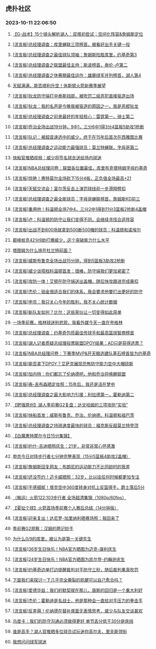 ## 虎扑社区 
### 2023-10-11 22:06:50

1. [【G-战术】15个镜头解析湖人：双塔初尝试；空间化阵容&詹姆斯定位](https://bbs.hupu.com/62433214.html)

2. [[流言板]总经理调查：库里蝉联三项榜首，被看好出手关键一投](https://bbs.hupu.com/62433187.html)

3. [[流言板]总经理调查之最佳球队领袖：詹姆斯险胜库里，约基奇第3](https://bbs.hupu.com/62433041.html)

4. [[流言板]总经理调查之联盟最佳主帅：斯波榜首，泰伦-卢第二](https://bbs.hupu.com/62434537.html)

5. [[流言板]总经理调查之休赛期最佳运作：雄鹿绿军并列榜首，湖人第4](https://bbs.hupu.com/62432240.html)

6. [天赋满满，能否顺利升空！休斯顿火箭新赛季展望](https://bbs.hupu.com/62431829.html)

7. [[流言板]狄龙防守端打中泰斯裆部，被吹罚二级恶犯直接驱逐出场](https://bbs.hupu.com/62425136.html)

8. [[流言板]狄龙：我的名声是今晚我被驱逐的原因之一，我是恶棍狄龙](https://bbs.hupu.com/62428183.html)

9. [[流言板]总经理调查之前景最好的年轻核心：雷霆第一，骑士第二](https://bbs.hupu.com/62433281.html)

10. [[流言板]乔治全场出战19分钟，9中1，三分6中1得3分4篮板5助攻1抢断](https://bbs.hupu.com/62429159.html)

11. [[流言板]队记：被超音速选中的威少，终于在15年后首次在西雅图比赛](https://bbs.hupu.com/62428289.html)

12. [[流言板]总经理调查之运动能力最强球员：莫兰特蝉联，字母哥第二](https://bbs.hupu.com/62434153.html)

13. [快船官推晒视频：威少将签名球衣送给场内球迷](https://bbs.hupu.com/62429411.html)

14. [[流言板]NBA总经理问卷：联盟各位置最佳，库里布克塔特姆字母约基奇](https://bbs.hupu.com/62427178.html)

15. [[流言板]惊艳！惠特莫尔全场砍下15分4板，正负值全场最高+21](https://bbs.hupu.com/62427403.html)

16. [[流言板]天赋交流会！富尔茨反击上演罚球线前一步滑翔劈扣](https://bbs.hupu.com/62425759.html)

17. [[流言板]总经理调查之最全能球员：字母哥蝉联榜首，詹姆斯KD前三](https://bbs.hupu.com/62433107.html)

18. [[流言板]重用他！科温顿全场7中4，三分2中1得到11分3篮板2抢断4盖帽](https://bbs.hupu.com/62429224.html)

19. [[流言板]卢：科温顿的防守让我们变得不同，会继续寻找合适阵容](https://bbs.hupu.com/62431402.html)

20. [[流言板]出战不到600场就拿到500断500帽的球员：科温顿和诺埃尔](https://bbs.hupu.com/62428338.html)

21. [巅峰帕克42分9助打爆威少，这个突破能力什么水平](https://bbs.hupu.com/62426575.html)

22. [塔图姆为什么排在杜兰特前面？](https://bbs.hupu.com/62433921.html)

23. [[流言板]威斯布鲁克全场出战15分钟，得到5篮板3助攻2抢断](https://bbs.hupu.com/62429199.html)

24. [[流言板]威少谈搭档科温顿首发：很棒，防守端我们更加紧密了](https://bbs.hupu.com/62431512.html)

25. [[流言板]攻防一体！艾顿在防守端送出盖帽，随后快攻跟进完成暴扣](https://bbs.hupu.com/62428403.html)

26. [[流言板]杰伦：铂金很适合我们的体系，我会要求他要打出更好的防守](https://bbs.hupu.com/62433618.html)

27. [[流言板]申京：我只关心今年的胜利，我不关心统计数据](https://bbs.hupu.com/62433571.html)

28. [[流言板]新队友如何？比尔：这些家伙让一切变得如此简单](https://bbs.hupu.com/62433652.html)

29. [一场季前赛，格林球迷别悲观，我看外媒今天一直在夸格林](https://bbs.hupu.com/62432852.html)

30. [[流言板]总经理调查：约基奇包揽最佳传球手和最高篮球智商榜首](https://bbs.hupu.com/62432960.html)

31. [[流言板]湖人记者质疑总经理投票联盟DPOY结果：AD只是获得选票？](https://bbs.hupu.com/62428401.html)

32. [[流言板]NBA总经理问卷：下赛季MVP&开天眼选建队基石榜首皆为约基奇](https://bbs.hupu.com/62426804.html)

33. [[流言板]能否拿下DPOY？艾萨克展现恐怖防守能力空中大帽琼斯](https://bbs.hupu.com/62425521.html)

34. [[流言板]加内特：你们都忘了伦纳德吧，他和乔治将唤醒联盟](https://bbs.hupu.com/62426050.html)

35. [[流言板]泰-吉布森晒定妆照：15年后，我还是活在梦中](https://bbs.hupu.com/62434420.html)

36. [[流言板]总经理调查之最大影响力引援：利拉德第一，霍勒迪第二](https://bbs.hupu.com/62432360.html)

37. [【肥强原创】湖人季前赛G2复盘：达文哈姆的三项攻防“实验”](https://bbs.hupu.com/62433960.html)

38. [[流言板]快船首发：威斯布鲁克、乔治、伦纳德、科温顿和祖巴茨](https://bbs.hupu.com/62425129.html)

39. [[流言板]总经理调查之持球速度最快的球员：福克斯反超莫兰特登顶](https://bbs.hupu.com/62434127.html)

40. [【白魔惠特摩尔今日15分集锦】](https://bbs.hupu.com/62428085.html)

41. [[流言板]约什-吉迪晒照庆生：21岁，非常非常心怀感激](https://bbs.hupu.com/62434140.html)

42. [申京今日对阵步行者七分钟完整表现（15分5篮板4助攻2盖帽）](https://bbs.hupu.com/62429175.html)

43. [[流言板]詹姆斯回复网友：布朗尼的运动能力不比同龄时的我差](https://bbs.hupu.com/62424595.html)

44. [[流言板]还没签约！迈卡威晒照：32岁，比以往任何时候都更加专注](https://bbs.hupu.com/62434228.html)

45. [[流言板]手感细腻！塔克空中360度转身对抗上反篮得手，爵士落后5分](https://bbs.hupu.com/62428821.html)

46. [（搬运）火箭122:103步行者 全场超清集锦（1080p/60fps）](https://bbs.hupu.com/62427941.html)

47. [【夏扯个球】火箭首场季前赛个人赛后总结（14分钟版）](https://bbs.hupu.com/62433551.html)

48. [[流言板]迎来复出！达尼罗-加里纳利晒赛场照：我回来了](https://bbs.hupu.com/62434369.html)

49. [季前赛G2观察：汉姆的两记妙手](https://bbs.hupu.com/62430626.html)

50. [为什么0/9的库里，被认为是第一关键先生](https://bbs.hupu.com/62433843.html)

51. [[流言板]36岁生日快乐！NBA官方晒图为迈克-康利庆生](https://bbs.hupu.com/62434303.html)

52. [[流言板]24岁生日快乐！NBA官方晒图为凯尔登-约翰逊庆生](https://bbs.hupu.com/62434313.html)

53. [[流言板]约基奇边单打边提醒裁判对手防守三秒，随后裁判果真吹罚](https://bbs.hupu.com/62427777.html)

54. [下面我们来探讨一下几乎完全撕裂的肌腱可以自己愈合吗？](https://bbs.hupu.com/62434706.html)

55. [[流言板]爱德华兹：我们的默契就在那儿，唐斯的回归是一个重大利好](https://bbs.hupu.com/62433914.html)

56. [[流言板]杰伦：霍勒迪是名战士，他是那种会一直给对手压力的拳击手](https://bbs.hupu.com/62433467.html)

57. [[流言板]反差萌！伦纳德在替补席面无表情思考，威少与队友交谈甚欢](https://bbs.hupu.com/62428949.html)

58. [乌度卡：我们的防守沟通必须做得更好 单节丢分低于30分是底线](https://bbs.hupu.com/62432902.html)

59. [谁是高手？湖人官推晒多位球员试玩迷你高尔夫，里夫斯领衔](https://bbs.hupu.com/62431875.html)

60. [我想问问绿军球迷](https://bbs.hupu.com/62434121.html)

